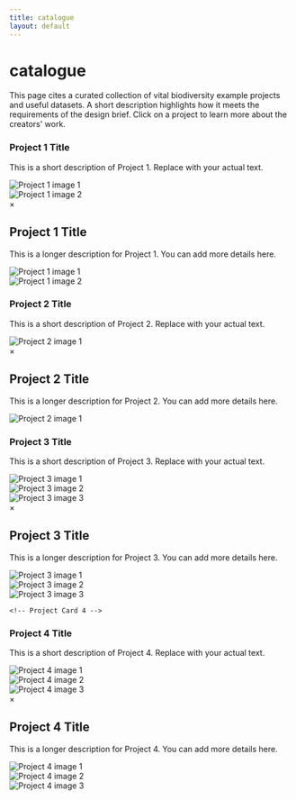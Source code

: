 ```yaml
---
title: catalogue
layout: default
---
```


# catalogue

<p>This page cites a curated collection of vital biodiversity example projects and useful datasets. A short description highlights how it meets the requirements of the design brief. Click on a project to learn more about the creators' work.</p>

<div class="catalogue-grid">

  <!-- Project Card 1 -->
  <div class="catalogue-card" onclick="openModal(1)">
    <div class="catalogue-content">
      <h3>Project 1 Title</h3>
      <p>This is a short description of Project 1. Replace with your actual text.</p>
    </div>
    <div class="catalogue-images">
      <div class="catalogue-image-wrapper">
        <img src="/assets/catalogue/project1-1.jpg" alt="Project 1 image 1">
      </div>
      <div class="catalogue-image-wrapper">
        <img src="/assets/catalogue/project1-2.jpg" alt="Project 1 image 2">
      </div>
    </div>
  </div>

  <!-- Modal for Project 1 -->
  <div id="modal-1" class="catalogue-modal">
    <div class="catalogue-modal-content">
      <span class="catalogue-modal-close" onclick="closeModal(1)">&times;</span>
      <h2>Project 1 Title</h2>
      <p>This is a longer description for Project 1. You can add more details here.</p>
      <div class="catalogue-images">
        <div class="catalogue-image-wrapper">
          <img src="/assets/catalogue/project1-1.jpg" alt="Project 1 image 1">
        </div>
        <div class="catalogue-image-wrapper">
          <img src="/assets/catalogue/project1-2.jpg" alt="Project 1 image 2">
        </div>
      </div>
    </div>
  </div>

  <!-- Project Card 2 -->
  <div class="catalogue-card" onclick="openModal(2)">
    <div class="catalogue-content">
      <h3>Project 2 Title</h3>
      <p>This is a short description of Project 2. Replace with your actual text.</p>
    </div>
    <div class="catalogue-images">
      <div class="catalogue-image-wrapper">
        <img src="/assets/catalogue/project2-1.jpg" alt="Project 2 image 1">
      </div>
    </div>
  </div>

  <!-- Modal for Project 2 -->
  <div id="modal-2" class="catalogue-modal">
    <div class="catalogue-modal-content">
      <span class="catalogue-modal-close" onclick="closeModal(2)">&times;</span>
      <h2>Project 2 Title</h2>
      <p>This is a longer description for Project 2. You can add more details here.</p>
      <div class="catalogue-images">
        <div class="catalogue-image-wrapper">
          <img src="/assets/catalogue/project2-1.jpg" alt="Project 2 image 1">
        </div>
      </div>
    </div>
  </div>

  <!-- Project Card 3 -->
  <div class="catalogue-card" onclick="openModal(3)">
    <div class="catalogue-content">
      <h3>Project 3 Title</h3>
      <p>This is a short description of Project 3. Replace with your actual text.</p>
    </div>
    <div class="catalogue-images">
      <div class="catalogue-image-wrapper">
        <img src="/assets/catalogue/project3-1.jpg" alt="Project 3 image 1">
      </div>
      <div class="catalogue-image-wrapper">
        <img src="/assets/catalogue/project3-2.jpg" alt="Project 3 image 2">
      </div>
      <div class="catalogue-image-wrapper">
        <img src="/assets/catalogue/project3-3.jpg" alt="Project 3 image 3">
      </div>
    </div>
  </div>

  <!-- Modal for Project 3 -->
  <div id="modal-3" class="catalogue-modal">
    <div class="catalogue-modal-content">
      <span class="catalogue-modal-close" onclick="closeModal(3)">&times;</span>
      <h2>Project 3 Title</h2>
      <p>This is a longer description for Project 3. You can add more details here.</p>
      <div class="catalogue-images">
        <div class="catalogue-image-wrapper">
          <img src="/assets/catalogue/project3-1.jpg" alt="Project 3 image 1">
        </div>
        <div class="catalogue-image-wrapper">
          <img src="/assets/catalogue/project3-2.jpg" alt="Project 3 image 2">
        </div>
        <div class="catalogue-image-wrapper">
          <img src="/assets/catalogue/project3-3.jpg" alt="Project 3 image 3">
        </div>
      </div>
    </div>
  </div>

    <!-- Project Card 4 -->
  <div class="catalogue-card" onclick="openModal(3)">
    <div class="catalogue-content">
      <h3>Project 4 Title</h3>
      <p>This is a short description of Project 4. Replace with your actual text.</p>
    </div>
    <div class="catalogue-images">
      <div class="catalogue-image-wrapper">
        <img src="/assets/catalogue/project3-1.jpg" alt="Project 4 image 1">
      </div>
      <div class="catalogue-image-wrapper">
        <img src="/assets/catalogue/project3-2.jpg" alt="Project 4 image 2">
      </div>
      <div class="catalogue-image-wrapper">
        <img src="/assets/catalogue/project3-3.jpg" alt="Project 4 image 3">
      </div>
    </div>
  </div>

  <!-- Modal for Project 4 -->
  <div id="modal-3" class="catalogue-modal">
    <div class="catalogue-modal-content">
      <span class="catalogue-modal-close" onclick="closeModal(3)">&times;</span>
      <h2>Project 4 Title</h2>
      <p>This is a longer description for Project 4. You can add more details here.</p>
      <div class="catalogue-images">
        <div class="catalogue-image-wrapper">
          <img src="/assets/catalogue/project3-1.jpg" alt="Project 4 image 1">
        </div>
        <div class="catalogue-image-wrapper">
          <img src="/assets/catalogue/project3-2.jpg" alt="Project 4 image 2">
        </div>
        <div class="catalogue-image-wrapper">
          <img src="/assets/catalogue/project3-3.jpg" alt="Project 4 image 3">
        </div>
      </div>
    </div>
  </div>

</div>
